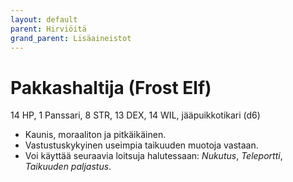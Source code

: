 ```yaml
---
layout: default
parent: Hirviöitä
grand_parent: Lisäaineistot
---
```


# Pakkashaltija (Frost Elf)

14 HP, 1 Panssari, 8 STR, 13 DEX, 14 WIL, jääpuikkotikari (d6)

- Kaunis, moraaliton ja pitkäikäinen.
- Vastustuskykyinen useimpia taikuuden muotoja vastaan.
- Voi käyttää seuraavia loitsuja halutessaan: _Nukutus_, _Teleportti_, _Taikuuden paljastus_.
